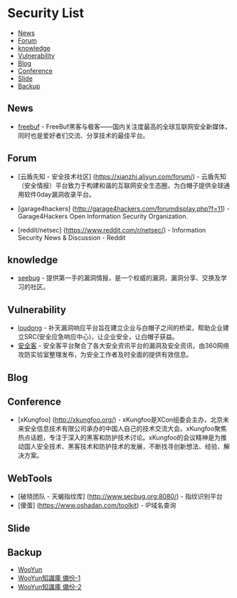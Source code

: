 # Security List

- [News](#News)
- [Forum](#Forum)
- [knowledge](#knowledge)
- [Vulnerability](#Vulnerability)
- [Blog](#blog)
- [Conference](#Conference)
- [Slide](#Slide)
- [Backup](#Backup)

## News
- [freebuf](http://www.freebuf.com/) - FreeBuf黑客与极客——国内关注度最高的全球互联网安全新媒体，同时也是爱好者们交流、分享技术的最佳平台。

## Forum
- [云盾先知 - 安全技术社区] (https://xianzhi.aliyun.com/forum/) - 云盾先知（安全情报）平台致力于构建和谐的互联网安全生态圈，为白帽子提供全球通用软件0day漏洞收录平台。
- [garage4hackers] (http://garage4hackers.com/forumdisplay.php?f=11) - Garage4Hackers Open Information Security Organization.

- [reddit/netsec] (https://www.reddit.com/r/netsec/) - Information Security News & Discussion - Reddit

## knowledge
- [seebug](https://paper.seebug.org/) - 提供第一手的漏洞情报，是一个权威的漏洞，漏洞分享、交换及学习的社区。

## Vulnerability
- [loudong](https://loudong.360.cn/) - 补天漏洞响应平台旨在建立企业与白帽子之间的桥梁，帮助企业建立SRC(安全应急响应中心)，让企业安全，让白帽子获益。
- [安全客](http://bobao.360.cn/) - 安全客平台聚合了各大安全资讯平台的漏洞及安全资讯，由360网络攻防实验室整理发布，为安全工作者及时全面的提供有效信息。

## Blog

## Conference
- [xKungfoo] (http://xkungfoo.org/) - xKungfoo是XCon组委会主办，北京未来安全信息技术有限公司承办的中国人自己的技术交流大会。xKungfoo聚焦热点话题，专注于深入的黑客和防护技术讨论。xKungfoo的会议精神是为推动国人安全技术、黑客技术和防护技术的发展，不断找寻创新想法、经验、解决方案。

## WebTools
- [破晓团队 - 天蝎指纹库] (http://www.secbug.org:8080/) - 指纹识别平台
- [傻蛋] (https://www.oshadan.com/toolkit) - IP域名查询

## Slide

## Backup
- [WooYun](http://www.loner.fm/bugs/index.php)
- [WooYun知識庫 備份-1](http://drops.leesec.com/#!/)
- [WooYun知識庫 備份-2](https://toutiao.io/subjects/61875)

